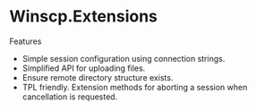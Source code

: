 Winscp.Extensions
=================

Features
 - Simple session configuration using connection strings.
 - Simplified API for uploading files.
 - Ensure remote directory structure exists.
 - TPL friendly. Extension methods for aborting a session when cancellation is requested.
